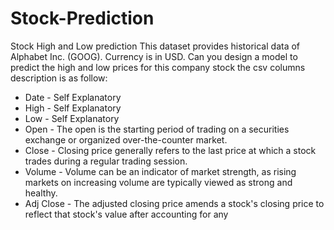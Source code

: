 # Stock-Prediction
Stock High and Low prediction
This dataset provides historical data of Alphabet Inc. (GOOG). Currency is in USD.
Can you design a model to predict the high and low prices for this company stock
the csv columns description is as follow:
- Date - Self Explanatory
- High - Self Explanatory
- Low - Self Explanatory
- Open - The open is the starting period of trading on a securities exchange or organized over-the-counter market.
- Close - Closing price generally refers to the last price at which a stock trades during a regular trading session.
- Volume - Volume can be an indicator of market strength, as rising markets on increasing volume are typically viewed as strong and healthy.
- Adj Close - The adjusted closing price amends a stock's closing price to reflect that stock's value after accounting for any
